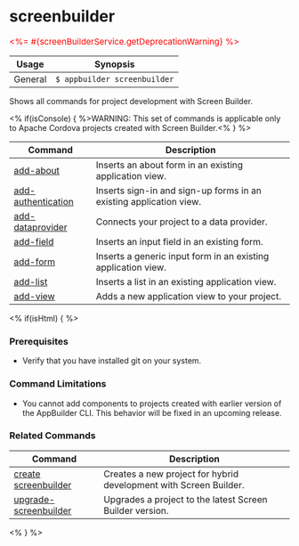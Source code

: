 screenbuilder
==========

<span style="color:red;font-size:15px"><%= #{screenBuilderService.getDeprecationWarning} %> </span>

Usage | Synopsis
------|-------
General | `$ appbuilder screenbuilder`

Shows all commands for project development with Screen Builder.

<% if(isConsole) { %>WARNING: This set of commands is applicable only to Apache Cordova projects created with Screen Builder.<% } %>

Command | Description
----------|----------
[add-about](add-about.html) | Inserts an about form in an existing application view.
[add-authentication](add-authentication.html) | Inserts sign-in and sign-up forms in an existing application view.
[add-dataprovider](add-dataprovider.html) | Connects your project to a data provider.
[add-field](add-field.html) | Inserts an input field in an existing form.
[add-form](add-form.html) | Inserts a generic input form in an existing application view.
[add-list](add-list.html) | Inserts a list in an existing application view.
[add-view](add-view.html) | Adds a new application view to your project.

<% if(isHtml) { %>
### Prerequisites

* Verify that you have installed git on your system.

### Command Limitations

* You cannot add components to projects created with earlier version of the AppBuilder CLI. This behavior will be fixed in an upcoming release.

### Related Commands
Command | Description
----------|----------
[create screenbuilder](../project/creation/create-screenbuilder.html) | Creates a new project for hybrid development with Screen Builder.
[upgrade-screenbuilder](upgrade-screenbuilder.html) | Upgrades a project to the latest Screen Builder version.
<% } %>
